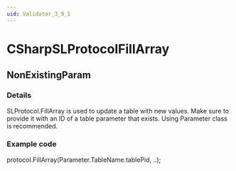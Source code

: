 ```yaml
---
uid: Validator_3_9_1
---
```


# CSharpSLProtocolFillArray

## NonExistingParam

<!-- Description, Properties, ... sections are auto-generated. -->
<!-- REPLACE ME AUTO-GENERATION -->

### Details

SLProtocol.FillArray is used to update a table with new values.
Make sure to provide it with an ID of a table parameter that exists.
Using Parameter class is recommended.

### Example code

protocol.FillArray(Parameter.TableName.tablePid, ..);
